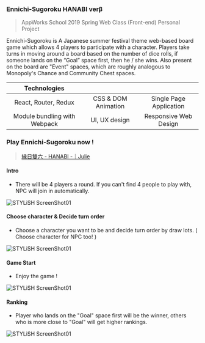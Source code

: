 ### Ennichi-Sugoroku HANABI verβ

> AppWorks School 2019 Spring Web Class (Front-end) Personal Project

Ennichi-Sugoroku is A Japanese summer festival theme web-based board game which allows 4 players to participate with a character. Players take turns in moving around a board based on the number of dice rolls, if someone lands on the “Goal” space first, then he / she wins. Also present on the board are "Event" spaces, which are roughly analogous to Monopoly's Chance and Community Chest spaces.

| Technologies                 |                            |                          |
|:----------------------------:|:--------------------------:|:------------------------:|
| React, Router, Redux         | CSS & DOM Animation        | Single Page Application  |
| Module bundling with Webpack | UI, UX design              | Responsive Web Design    |

### Play Ennichi-Sugoroku now !

> [縁日雙六 - HANABI -｜Julie](https://julieliao.github.io/Ennichi-Sugoroku)

#### Intro
- There will be 4 players a round. If you can't find 4 people to play with, NPC will join in automatically.

![STYLiSH ScreenShot01](https://raw.github.com/julieliao/Ennichi-Sugoroku/master/sample/sample-intro.png)

#### Choose character & Decide turn order
- Choose a character you want to be and decide turn order by draw lots. ( Choose character for NPC too! )

![STYLiSH ScreenShot01](https://raw.github.com/julieliao/Ennichi-Sugoroku/master/sample/sample-choose.png)

#### Game Start
- Enjoy the game !

![STYLiSH ScreenShot01](https://raw.github.com/julieliao/Ennichi-Sugoroku/master/sample/sample-game.png)

#### Ranking
- Player who lands on the "Goal" space first will be the winner, others who is more close to "Goal" will get higher rankings.

![STYLiSH ScreenShot01](https://raw.github.com/julieliao/Ennichi-Sugoroku/master/sample/sample-ranking.png)